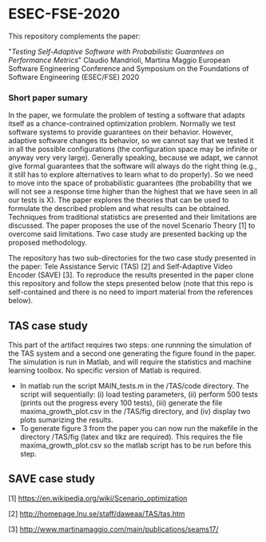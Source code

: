 # ESEC-FSE-2020
This repository complements the paper: 

  "*Testing Self-Adaptive Software with Probabilistic Guarantees on Performance Metrics*"
  Claudio Mandrioli, Martina Maggio
  European Software Engineering Conference and Symposium on the Foundations of Software Engineering (ESEC/FSE) 2020

### Short paper sumary
In the paper, we formulate the problem of testing a software that adapts itself as a chance-contrained optimization problem. Normally we test software systems to provide guarantees on their behavior. However, adaptive software changes its behavior, so we cannot say that we tested it in all the possible configurations (the configuration space may be infinite or anyway very very large). Generally speaking, because we adapt, we cannot give formal guarantees that the software will always do the right thing (e.g., it still has to explore alternatives to learn what to do properly). So we need to move into the space of probabilistic guarantees (the probability that we will not see a response time higher than the highest that we have seen in all our tests is X). The paper explores the theories that can be used to formulate the described problem and what results can be obtained. Techniques from traditional statistics are presented and their limitations are discussed. The paper proposes the use of the novel Scenario Theory [1] to overcome said limitations. Two case study are presented backing up the proposed methodology.

The repository has two sub-directories for the two case study presented in the paper: Tele Assistance Servic (TAS) [2] and Self-Adaptive Video Encoder (SAVE) [3]. To reproduce the results presented in the paper clone this repository and follow the steps presented below (note that this repo is self-contained and there is no need to import material from the references below).

## TAS case study
This part of the artifact requires two steps: one runnning the simulation of the TAS system and a second one generating the figure found in the paper. The simulation is run in Matlab, and will require the statistics and machine learning toolbox. No specific version of Matlab is required.

 * In matlab run the script MAIN_tests.m in the /TAS/code directory. The script will sequentially: (i) load testing parameters, (ii) perform 500 tests (prints out the progress every 100 tests), (iii) generate the file maxima_growth_plot.csv in the /TAS/fig directory, and (iv) display two plots sumarizing the results.
 * To generate figure 3 from the paper you can now run the makefile in the directory /TAS/fig (latex and tikz are required). This requires the file maxima_growth_plot.csv so the matlab script has to be run before this step.

## SAVE case study


[1] https://en.wikipedia.org/wiki/Scenario_optimization

[2] http://homepage.lnu.se/staff/daweaa/TAS/tas.htm

[3] http://www.martinamaggio.com/main/publications/seams17/
